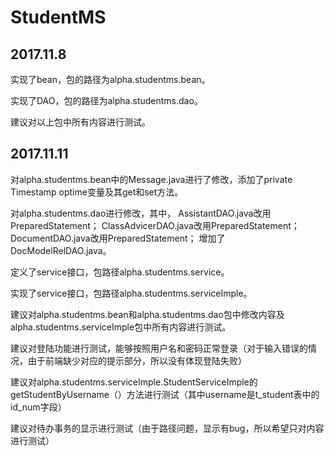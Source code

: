 StudentMS
======
2017.11.8
---------
实现了bean，包的路径为alpha.studentms.bean。

实现了DAO，包的路径为alpha.studentms.dao。

建议对以上包中所有内容进行测试。

2017.11.11
----------
对alpha.studentms.bean中的Message.java进行了修改，添加了private Timestamp optime变量及其get和set方法。

对alpha.studentms.dao进行修改，其中，
AssistantDAO.java改用PreparedStatement；
ClassAdvicerDAO.java改用PreparedStatement；
DocumentDAO.java改用PreparedStatement；
增加了DocModelRelDAO.java。

定义了service接口，包路径alpha.studentms.service。

实现了service接口，包路径alpha.studentms.serviceImple。

建议对alpha.studentms.bean和alpha.studentms.dao包中修改内容及alpha.studentms.serviceImple包中所有内容进行测试。

建议对登陆功能进行测试，能够按照用户名和密码正常登录（对于输入错误的情况，由于前端缺少对应的提示部分，所以没有体现登陆失败）

建议对alpha.studentms.serviceImple.StudentServiceImple的getStudentByUsername（）方法进行测试（其中username是t_student表中的id_num字段）

建议对待办事务的显示进行测试（由于路径问题，显示有bug，所以希望只对内容进行测试）
